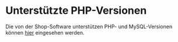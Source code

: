 # Unterstützte PHP-Versionen

Die von der Shop-Software unterstützen PHP- und MySQL-Versionen können
[hier](https://tracker.gambio-server.net/projects/gxdoc/wiki/Unterst%C3%BCtzte_PHP-Versionen) eingesehen werden.